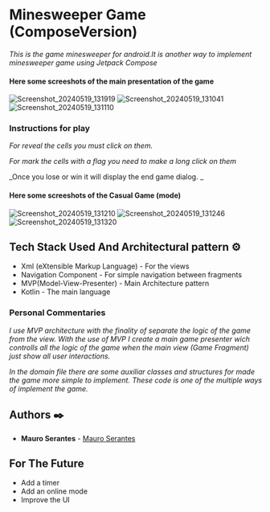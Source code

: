 # Minesweeper Game (ComposeVersion)

_This is the game minesweeper for android.It is another way to implement minesweeper game using Jetpack Compose_


  
#### Here some screeshots of the main presentation of the game
![Screenshot_20240519_131919](https://github.com/MauroSerantes/Minesweeper_ComposeVersion/assets/146656323/20c33f85-70ab-456b-89de-eb8f09a17fef)
![Screenshot_20240519_131041](https://github.com/MauroSerantes/Minesweeper_ComposeVersion/assets/146656323/32173a3a-e39f-457b-9f78-b777019800fe)
![Screenshot_20240519_131110](https://github.com/MauroSerantes/Minesweeper_ComposeVersion/assets/146656323/5d8dd590-f1e6-486a-9457-f83c0f9b1701)



### Instructions for play 

_For reveal the cells you must click on them._

_For mark the cells with a flag you need to make a long click on them_

_Once you lose or win it will display the end game dialog. _

#### Here some screeshots of the Casual Game (mode) 

![Screenshot_20240519_131210](https://github.com/MauroSerantes/Minesweeper_ComposeVersion/assets/146656323/e937f24e-80c6-465f-ab30-a943ac5a5953)
![Screenshot_20240519_131246](https://github.com/MauroSerantes/Minesweeper_ComposeVersion/assets/146656323/440dc3e9-f7af-41f0-94ff-dfce7759a3c7)
![Screenshot_20240519_131320](https://github.com/MauroSerantes/Minesweeper_ComposeVersion/assets/146656323/4a3fab51-8d10-4e02-8d4a-0c8f80bd00bd)


## Tech Stack Used And Architectural pattern ⚙️

* Xml (eXtensible Markup Language) - For the views
* Navigation Component - For simple navigation between fragments
* MVP(Model-View-Presenter) - Main Architecture pattern
* Kotlin - The main language

### Personal Commentaries
_I use MVP architecture with the finality of separate the logic of the game from the view._
_With the use of MVP I create a main game presenter wich controlls all the logic of the game when_
_the main view (Game Fragment) just show all user interactions._

_In the domain file there are some auxiliar classes and structures for made the game more_
_simple to implement. These code is one of the multiple ways of implement the game._

## Authors ✒️

* **Mauro Serantes** - [Mauro Serantes](https://github.com/MauroSerantes)

## For The Future

* Add a timer
* Add an online mode
* Improve the UI
